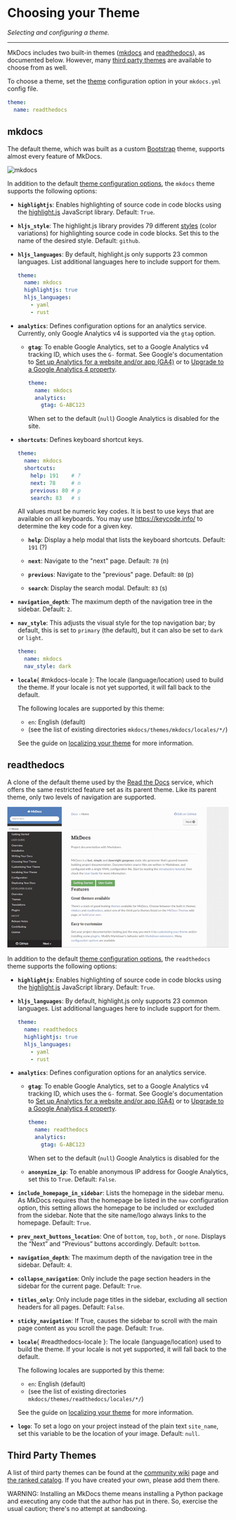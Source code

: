 # Choosing your Theme

*Selecting and configuring a theme.*

---

MkDocs includes two built-in themes ([mkdocs](#mkdocs) and
[readthedocs](#readthedocs)), as documented below. However, many [third party
themes] are available to choose from as well.

To choose a theme, set the [theme] configuration option in your `mkdocs.yml`
config file.

```yaml
theme:
  name: readthedocs
```

## mkdocs

The default theme, which was built as a custom [Bootstrap] theme, supports almost
every feature of MkDocs.

![mkdocs](../img/mkdocs.png)

In addition to the default [theme configuration options][theme], the `mkdocs` theme
supports the following options:

*   __`highlightjs`__: Enables highlighting of source code in code blocks using
    the [highlight.js] JavaScript library. Default: `True`.

*   __`hljs_style`__: The highlight.js library provides 79 different [styles]
    (color variations) for highlighting source code in code blocks. Set this to
    the name of the desired style. Default: `github`.

*   __`hljs_languages`__: By default, highlight.js only supports 23 common
    languages. List additional languages here to include support for them.

    ```yaml
    theme:
      name: mkdocs
      highlightjs: true
      hljs_languages:
        - yaml
        - rust
    ```

*   __`analytics`__: Defines configuration options for an analytics service.
    Currently, only Google Analytics v4 is supported via the `gtag` option.

    *   __`gtag`__: To enable Google Analytics, set to a Google Analytics v4
    tracking ID, which uses the `G-` format. See Google's documentation to
    [Set up Analytics for a website and/or app (GA4)][setup-GA4] or to
    [Upgrade to a Google Analytics 4 property][upgrade-GA4].

        ```yaml
        theme:
          name: mkdocs
          analytics:
            gtag: G-ABC123
        ```

        When set to the default (`null`) Google Analytics is disabled for the
        site.

*   __`shortcuts`__: Defines keyboard shortcut keys.

    ```yaml
    theme:
      name: mkdocs
      shortcuts:
        help: 191    # ?
        next: 78     # n
        previous: 80 # p
        search: 83   # s
    ```

    All values must be numeric key codes. It is best to use keys that are
    available on all keyboards. You may use <https://keycode.info/> to determine
    the key code for a given key.

    *   __`help`__: Display a help modal that lists the keyboard shortcuts.
        Default: `191` (&quest;)

    *   __`next`__: Navigate to the "next" page. Default: `78` (n)

    *   __`previous`__: Navigate to the "previous" page. Default: `80` (p)

    *   __`search`__: Display the search modal. Default: `83` (s)

*   __`navigation_depth`__: The maximum depth of the navigation tree in the
    sidebar. Default: `2`.

*   __`nav_style`__: This adjusts the visual style for the top navigation bar; by
    default, this is set to `primary` (the default), but it can also be set to
    `dark` or `light`.

    ```yaml
    theme:
      name: mkdocs
      nav_style: dark
    ```

*   __`locale`__{ #mkdocs-locale }: The locale (language/location) used to
    build the theme. If your locale is not yet supported, it will fall back
    to the default.

    The following locales are supported by this theme:

    * `en`: English (default)
    * (see the list of existing directories `mkdocs/themes/mkdocs/locales/*/`)

    See the guide on [localizing your theme] for more information.

## readthedocs

A clone of the default theme used by the [Read the Docs] service, which offers
the same restricted feature set as its parent theme. Like its parent theme, only
two levels of navigation are supported.

![ReadTheDocs](../img/readthedocs.png)

In addition to the default [theme configuration options][theme], the `readthedocs`
theme supports the following options:

*   __`highlightjs`__: Enables highlighting of source code in code blocks using
    the [highlight.js] JavaScript library. Default: `True`.

*   __`hljs_languages`__: By default, highlight.js only supports 23 common
    languages. List additional languages here to include support for them.

    ```yaml
    theme:
      name: readthedocs
      highlightjs: true
      hljs_languages:
        - yaml
        - rust
    ```

*   __`analytics`__: Defines configuration options for an analytics service.

    *   __`gtag`__: To enable Google Analytics, set to a Google Analytics v4
    tracking ID, which uses the `G-` format. See Google's documentation to
    [Set up Analytics for a website and/or app (GA4)][setup-GA4] or to
    [Upgrade to a Google Analytics 4 property][upgrade-GA4].

        ```yaml
        theme:
          name: readthedocs
          analytics:
            gtag: G-ABC123
        ```

        When set to the default (`null`) Google Analytics is disabled for the

    *   __`anonymize_ip`__: To enable anonymous IP address for Google Analytics,
        set this to `True`. Default: `False`.

*   __`include_homepage_in_sidebar`__: Lists the homepage in the sidebar menu. As
    MkDocs requires that the homepage be listed in the `nav` configuration
    option, this setting allows the homepage to be included or excluded from
    the sidebar. Note that the site name/logo always links to the homepage.
    Default: `True`.

*   __`prev_next_buttons_location`__: One of `bottom`, `top`, `both` , or `none`.
    Displays the “Next” and “Previous” buttons accordingly. Default: `bottom`.

*   __`navigation_depth`__: The maximum depth of the navigation tree in the
    sidebar. Default: `4`.

*   __`collapse_navigation`__: Only include the page section headers in the
    sidebar for the current page. Default: `True`.

*   __`titles_only`__: Only include page titles in the sidebar, excluding all
    section headers for all pages. Default: `False`.

*   __`sticky_navigation`__: If True, causes the sidebar to scroll with the main
    page content as you scroll the page. Default: `True`.

*   __`locale`__{ #readthedocs-locale }: The locale (language/location) used to
    build the theme. If your locale is not yet supported, it will fall back
    to the default.

    The following locales are supported by this theme:

    * `en`: English (default)
    * (see the list of existing directories `mkdocs/themes/readthedocs/locales/*/`)

    See the guide on [localizing your theme] for more information.

*   __`logo`__: To set a logo on your project instead of the plain text
    `site_name`, set this variable to be the location of your image. Default: `null`.

## Third Party Themes

A list of third party themes can be found at the [community wiki] page and [the ranked catalog][catalog]. If you have created your own, please add them there.

WARNING: Installing an MkDocs theme means installing a Python package and executing any code that the author has put in there. So, exercise the usual caution; there's no attempt at sandboxing.

[third party themes]: #third-party-themes
[theme]: configuration.md#theme
[Bootstrap]: https://getbootstrap.com/
[highlight.js]: https://highlightjs.org/
[styles]: https://highlightjs.org/static/demo/
[setup-GA4]: https://support.google.com/analytics/answer/9304153?hl=en&ref_topic=9303319
[upgrade-GA4]: https://support.google.com/analytics/answer/9744165?hl=en&ref_topic=9303319
[Read the Docs]: https://readthedocs.org/
[community wiki]: https://github.com/mkdocs/mkdocs/wiki/MkDocs-Themes
[catalog]: https://github.com/mkdocs/catalog#-theming
[localizing your theme]: localizing-your-theme.md
